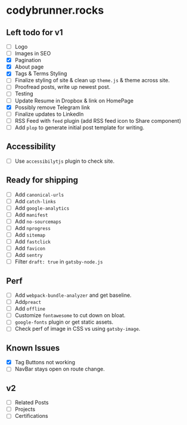 # codybrunner.rocks

## Left todo for v1

* [ ] Logo
* [ ] Images in SEO
* [x] Pagination
* [x] About page
* [x] Tags & Terms Styling
* [ ] Finalize styling of site & clean up `theme.js` & theme across site.
* [ ] Proofread posts, write up newest post.
* [ ] Testing
* [ ] Update Resume in Dropbox & link on HomePage
* [x] Possibly remove Telegram link
* [ ] Finalize updates to LinkedIn
* [ ] RSS Feed with `feed` plugin (add RSS feed icon to Share component)
* [ ] Add `plop` to generate initial post template for writing.

## Accessibility

* [ ] Use `accessibilytjs` plugin to check site.

## Ready for shipping

* [ ] Add `canonical-urls`
* [ ] Add `catch-links`
* [ ] Add `google-analytics`
* [ ] Add `manifest`
* [ ] Add `no-sourcemaps`
* [ ] Add `nprogress`
* [ ] Add `sitemap`
* [ ] Add `fastclick`
* [ ] Add `favicon`
* [ ] Add `sentry`
* [ ] Filter `draft: true` in `gatsby-node.js`

## Perf

* [ ] Add `webpack-bundle-analyzer` and get baseline.
* [ ] Add`preact`
* [ ] Add `offline`
* [ ] Customize `fontawesome` to cut down on bloat.
* [ ] `google-fonts` plugin or get static assets.
* [ ] Check perf of image in CSS vs using `gatsby-image`.

## Known Issues

* [x] Tag Buttons not working
* [ ] NavBar stays open on route change.

## v2

* [ ] Related Posts
* [ ] Projects
* [ ] Certifications
